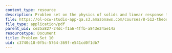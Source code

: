 ```yaml
---
content_type: resource
description: Problem set on the physics of solids and linear response theory.
file: https://ol-ocw-studio-app-qa.s3.amazonaws.com/courses/8-512-theory-of-solids-ii-spring-2009/c3740c180f5c5764369fe541cd0f1db7_MIT8_512s09_pset10.pdf
file_type: application/pdf
parent_uid: ce25a827-24dc-f1a6-4ffb-a843e24ae14a
resourcetype: Document
title: Problem Set 10
uid: c3740c18-0f5c-5764-369f-e541cd0f1db7
---
```

